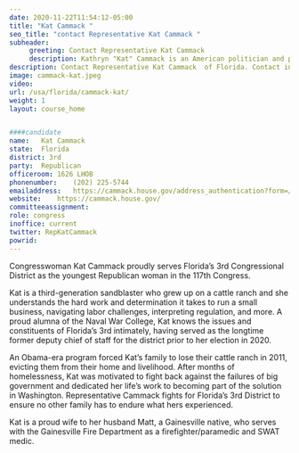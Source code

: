 ```yaml
---
date: 2020-11-22T11:54:12-05:00
title: "Kat Cammack "
seo_title: "contact Representative Kat Cammack "
subheader:
     greeting: Contact Representative Kat Cammack  
     description: Kathryn "Kat" Cammack is an American politician and political advisor serving as the U.S. Representative for Florida's 3rd congressional district. Cammack previously served as deputy chief of staff to incumbent Congressman Ted Yoho, who announced that he would retire in 2020.
description: Contact Representative Kat Cammack  of Florida. Contact information for Kat Cammack  includes email address, phone number, and mailing address.
image: cammack-kat.jpeg
video: 
url: /usa/florida/cammack-kat/
weight: 1
layout: course_home


####candidate
name:	Kat Cammack 
state:	Florida
district: 3rd
party:	Republican
officeroom:	1626 LHOB
phonenumber:	(202) 225-5744
emailaddress:	https://cammack.house.gov/address_authentication?form=/contact
website:	https://cammack.house.gov/
committeeassignment: 
role: congress
inoffice: current
twitter: RepKatCammack
powrid: 
---
```


Congresswoman Kat Cammack proudly serves Florida’s 3rd Congressional District as the youngest Republican woman in the 117th Congress. 

Kat is a third-generation sandblaster who grew up on a cattle ranch and she understands the hard work and determination it takes to run a small business, navigating labor challenges, interpreting regulation, and more. A proud alumna of the Naval War College, Kat knows the issues and constituents of Florida’s 3rd intimately, having served as the longtime former deputy chief of staff for the district prior to her election in 2020.

An Obama-era program forced Kat’s family to lose their cattle ranch in 2011, evicting them from their home and livelihood. After months of homelessness, Kat was motivated to fight back against the failures of big government and dedicated her life’s work to becoming part of the solution in Washington. Representative Cammack fights for Florida’s 3rd District to ensure no other family has to endure what hers experienced. 

Kat is a proud wife to her husband Matt, a Gainesville native, who serves with the Gainesville Fire Department as a firefighter/paramedic and SWAT medic.